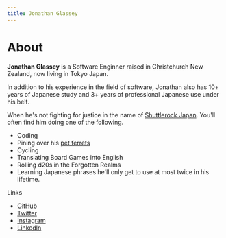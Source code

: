 ```yaml
---
title: Jonathan Glassey
---
```


# About

**Jonathan Glassey** is a Software Enginner raised in Christchurch New Zealand, now living in Tokyo Japan.

In addition to his experience in the field of software, Jonathan also has 10+ years of Japanese study and 3+ years of professional Japanese use under his belt.

When he's not fighting for justice in the name of [Shuttlerock Japan](https://shuttlerock.co.jp). You'll often find him doing one of the following.

- Coding
- Pining over his [pet ferrets](https://instagram.com/tokyo_ferret)
- Cycling
- Translating Board Games into English
- Rolling d20s in the Forgotten Realms
- Learning Japanese phrases he'll only get to use at most twice in his lifetime.

Links

- [GitHub](https://github.com/dekaikiwi)
- [Twitter](https://twitter.com/jonoglassey)
- [Instagram](https://instagram.com/jonoglassey)
- [LinkedIn](https://www.linkedin.com/in/jonathan-glassey-7a407028/)
